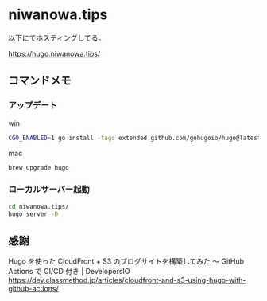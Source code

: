# niwanowa.tips

以下にてホスティングしてる。

<https://hugo.niwanowa.tips/>

## コマンドメモ

### アップデート

win

```bash
CGO_ENABLED=1 go install -tags extended github.com/gohugoio/hugo@latest
```

mac

```bash
brew upgrade hugo
```

### ローカルサーバー起動

```bash
cd niwanowa.tips/
hugo server -D
```

## 感謝

Hugo を使った CloudFront + S3 のブログサイトを構築してみた 〜 GitHub Actions で CI/CD 付き | DevelopersIO
<https://dev.classmethod.jp/articles/cloudfront-and-s3-using-hugo-with-github-actions/>
